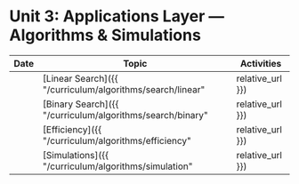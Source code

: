 # Unit 3: Applications Layer &#8212; Algorithms & Simulations

| **Date** | **Topic**                                                                                        | **Activities** |
|----------|--------------------------------------------------------------------------------------------------|----------------|
|          | [Linear Search]({{ "/curriculum/algorithms/search/linear" | relative_url }})                     |                |
|          | [Binary Search]({{ "/curriculum/algorithms/search/binary" | relative_url }})                     |                |
|          | [Efficiency]({{ "/curriculum/algorithms/efficiency" | relative_url }})                           |                |
|          | [Simulations]({{ "/curriculum/algorithms/simulation" | relative_url }})                          |                |
